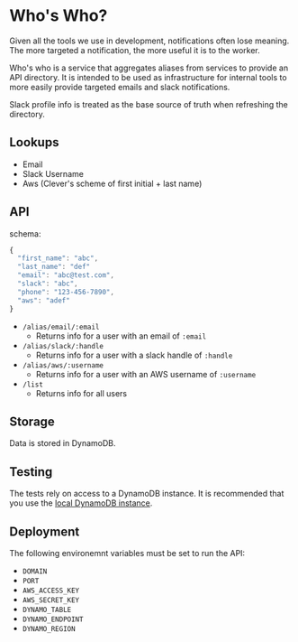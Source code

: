 # Who's Who?

Given all the tools we use in development, notifications often lose meaning.
The more targeted a notification, the more useful it is to the worker.

Who's who is a service that aggregates aliases from services to provide an API directory.
It is intended to be used as infrastructure for internal tools to more easily provide targeted emails and slack notifications.

Slack profile info is treated as the base source of truth when refreshing the directory.

## Lookups

- Email
- Slack Username
- Aws (Clever's scheme of first initial + last name)

## API

schema: 

```js
{
  "first_name": "abc",
  "last_name": "def"
  "email": "abc@test.com",
  "slack": "abc",
  "phone": "123-456-7890",
  "aws": "adef"
}
```

- `/alias/email/:email`
  - Returns info for a user with an email of `:email`
- `/alias/slack/:handle`
  - Returns info for a user with a slack handle of `:handle`
- `/alias/aws/:username`
  - Returns info for a user with an AWS username of `:username`
- `/list`
  - Returns info for all users


## Storage

Data is stored in DynamoDB.

## Testing

The tests rely on access to a DynamoDB instance.
It is recommended that you use the [local DynamoDB instance](http://docs.aws.amazon.com/amazondynamodb/latest/developerguide/Tools.DynamoDBLocal.html).

## Deployment

The following environemnt variables must be set to run the API:

- `DOMAIN`
- `PORT`
- `AWS_ACCESS_KEY`
- `AWS_SECRET_KEY`
- `DYNAMO_TABLE`
- `DYNAMO_ENDPOINT`
- `DYNAMO_REGION`

